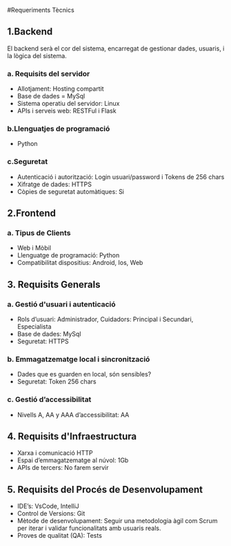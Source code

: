 #Requeriments Tècnics
## 1.Backend
El backend serà el cor del sistema, encarregat de gestionar dades, usuaris, i la lògica del sistema.
### a. Requisits del servidor
- Allotjament: Hosting compartit
- Base de dades = MySql
- Sistema operatiu del servidor: Linux
- APIs i serveis web: RESTFul i Flask
### b.Llenguatjes de programació
- Python
### c.Seguretat
- Autenticació i autorització: Login usuari/password i Tokens de 256 chars
- Xifratge de dades: HTTPS
- Còpies de seguretat automàtiques: Si
## 2.Frontend
### a. Tipus de Clients
- Web i Mòbil
- Llenguatge de programació: Python
- Compatibilitat dispositius: Android, Ios, Web
## 3. Requisits Generals
### a. Gestió d'usuari i autenticació
- Rols d’usuari: Administrador, Cuidadors: Principal i Secundari, Especialista
- Base de dades: MySql
- Seguretat: HTTPS
### b. Emmagatzematge local i sincronització
- Dades que es guarden en local, són sensibles?
- Seguretat: Token 256 chars

### c. Gestió d’accessibilitat
- Nivells A, AA y AAA d’accessibilitat: AA
## 4. Requisits d'Infraestructura
- Xarxa i comunicació HTTP
- Espai d’emmagatzematge al núvol: 1Gb
- APIs de tercers: No farem servir
## 5. Requisits del Procés de Desenvolupament
- IDE’s: VsCode, IntelliJ
- Control de Versions: Git
- Mètode de desenvolupament: Seguir una metodologia àgil com Scrum per iterar i validar funcionalitats amb usuaris reals.
- Proves de qualitat (QA): Tests
